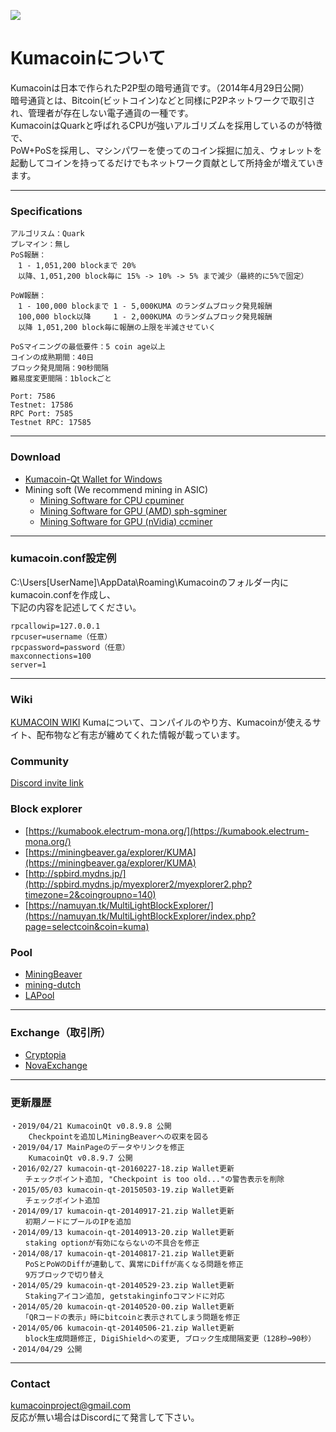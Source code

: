 ![](https://raw.githubusercontent.com/kumacoinproject/kumacoin/master/src/qt/res/images/splash.png)
# Kumacoinについて
Kumacoinは日本で作られたP2P型の暗号通貨です。（2014年4月29日公開）<br>
暗号通貨とは、Bitcoin(ビットコイン)などと同様にP2Pネットワークで取引され、管理者が存在しない電子通貨の一種です。<br>
KumacoinはQuarkと呼ばれるCPUが強いアルゴリズムを採用しているのが特徴で、<br>
PoW+PoSを採用し、マシンパワーを使ってのコイン採掘に加え、ウォレットを起動してコインを持ってるだけでもネットワーク貢献として所持金が増えていきます。

***

### Specifications
```
アルゴリスム：Quark
プレマイン：無し 
PoS報酬： 
　1 - 1,051,200 blockまで 20%
　以降、1,051,200 block毎に 15% -> 10% -> 5% まで減少（最終的に5%で固定）　

PoW報酬： 
　1 - 100,000 blockまで 1 - 5,000KUMA のランダムブロック発見報酬 
　100,000 block以降     1 - 2,000KUMA のランダムブロック発見報酬 
　以降 1,051,200 block毎に報酬の上限を半減させていく 

PoSマイニングの最低要件：5 coin age以上 
コインの成熟期間：40日 
ブロック発見間隔：90秒間隔 
難易度変更間隔：1blockごと

Port: 7586
Testnet: 17586 
RPC Port: 7585
Testnet RPC: 17585
```

***

### Download
* [Kumacoin-Qt Wallet for Windows](https://github.com/kumacoinproject/kumacoin/releases)
* Mining soft (We recommend mining in ASIC)
    * [Mining Software for CPU cpuminer](http://sourceforge.net/projects/philosopherstone/files/QRK/)
    * [Mining Software for GPU (AMD) sph-sgminer](https://bitcointalk.org/index.php?topic=475795.0)
    * [Mining Software for GPU (nVidia) ccminer](https://github.com/cbuchner1/ccminer/releases)

***

### kumacoin.conf設定例
C:\Users\[UserName]\AppData\Roaming\Kumacoinのフォルダー内にkumacoin.confを作成し、<br>
下記の内容を記述してください。
```
rpcallowip=127.0.0.1
rpcuser=username（任意）
rpcpassword=password（任意）
maxconnections=100
server=1
```

***

### Wiki
[KUMACOIN WIKI](http://h2a.sakura.ne.jp/kumawiki/index.php)
Kumaについて、コンパイルのやり方、Kumacoinが使えるサイト、配布物など有志が纏めてくれた情報が載っています。

### Community
[Discord invite link](https://discord.gg/KpJ4Y2u)

### Block explorer
* [https://kumabook.electrum-mona.org/](https://kumabook.electrum-mona.org/)
* [https://miningbeaver.ga/explorer/KUMA](https://miningbeaver.ga/explorer/KUMA)
* [http://spbird.mydns.jp/](http://spbird.mydns.jp/myexplorer2/myexplorer2.php?timezone=2&coingroupno=140)
* [https://namuyan.tk/MultiLightBlockExplorer/](https://namuyan.tk/MultiLightBlockExplorer/index.php?page=selectcoin&coin=kuma)

### Pool
* [MiningBeaver](https://miningbeaver.ga/)
* [mining-dutch](https://www.mining-dutch.nl/)
* [LAPool](https://lapool.me/)

***

### Exchange（取引所）
* [Cryptopia](https://www.cryptopia.co.nz/Exchange/?market=KUMA_BTC)
* [NovaExchange](https://novaexchange.com/market/BTC_KUMA/)

***

### 更新履歴
```
・2019/04/21 KumacoinQt v0.8.9.8 公開
    Checkpointを追加しMiningBeaverへの収束を図る
・2019/04/17 MainPageのデータやリンクを修正
    KumacoinQt v0.8.9.7 公開
・2016/02/27 kumacoin-qt-20160227-18.zip Wallet更新
　　チェックポイント追加, "Checkpoint is too old..."の警告表示を削除
・2015/05/03 kumacoin-qt-20150503-19.zip Wallet更新
　　チェックポイント追加
・2014/09/17 kumacoin-qt-20140917-21.zip Wallet更新
　　初期ノードにプールのIPを追加
・2014/09/13 kumacoin-qt-20140913-20.zip Wallet更新
　　staking optionが有効にならないの不具合を修正
・2014/08/17 kumacoin-qt-20140817-21.zip Wallet更新
　　PoSとPoWのDiffが連動して、異常にDiffが高くなる問題を修正
　　9万ブロックで切り替え
・2014/05/29 kumacoin-qt-20140529-23.zip Wallet更新
　　Stakingアイコン追加, getstakinginfoコマンドに対応
・2014/05/20 kumacoin-qt-20140520-00.zip Wallet更新
　　「QRコードの表示」時にbitcoinと表示されてしまう問題を修正
・2014/05/06 kumacoin-qt-20140506-21.zip Wallet更新
　　block生成問題修正, DigiShieldへの変更, ブロック生成間隔変更（128秒→90秒）
・2014/04/29 公開
```

***

### Contact
kumacoinproject@gmail.com<br>
反応が無い場合はDiscordにて発言して下さい。

